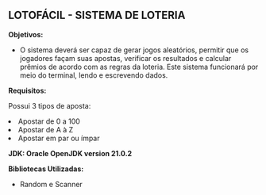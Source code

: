 ## LOTOFÁCIL - SISTEMA DE LOTERIA

<b>Objetivos:</b>

- O sistema deverá ser capaz de gerar jogos aleatórios, permitir que os jogadores façam
suas apostas, verificar os resultados e calcular prêmios de acordo com as regras da loteria. Este
sistema funcionará por meio do terminal, lendo e escrevendo dados.

<b>Requisitos:</b>

Possui 3 tipos de aposta:
<li>Apostar de 0 a 100</li>
<li>Apostar de A à Z</li>
<li>Apostar em par ou ímpar</li>

<b>JDK: Oracle OpenJDK version 21.0.2</b>

<b>Bibliotecas Utilizadas: </b>

- Random e Scanner
